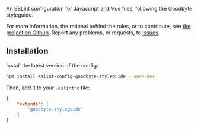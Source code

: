 
An ESLint configuration for Javascript and Vue files, following the Goodbyte styleguide.

For more information, the rational behind the rules, or to contribute, see [the project on Github](https://github.com/GoodbyteCo/Styleguide). Report any problems, or requests, to [Issues](https://github.com/GoodbyteCo/Styleguide/issues).

## Installation

Install the latest version of the config: 

```bash
npm install eslint-config-goodbyte-styleguide --save-dev
```

Then, add it to your `.eslintrc` file:

```json
{
    "extends": [
        "goodbyte-styleguide"
    ]
}
```
